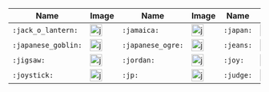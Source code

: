 | Name | Image | Name | Image | Name | Image | Name | Image |
| --- | --- | --- | --- | --- | --- | --- | --- |
| `:jack_o_lantern:` | <img src="https://github.githubassets.com/images/icons/emoji/unicode/1f383.png?v8" alt="jack_o_lantern" width="24" height="24" /> | `:jamaica:` | <img src="https://github.githubassets.com/images/icons/emoji/unicode/1f1ef-1f1f2.png?v8" alt="jamaica" width="24" height="24" /> | `:japan:` | <img src="https://github.githubassets.com/images/icons/emoji/unicode/1f5fe.png?v8" alt="japan" width="24" height="24" /> | `:japanese_castle:` | <img src="https://github.githubassets.com/images/icons/emoji/unicode/1f3ef.png?v8" alt="japanese_castle" width="24" height="24" /> |
| `:japanese_goblin:` | <img src="https://github.githubassets.com/images/icons/emoji/unicode/1f47a.png?v8" alt="japanese_goblin" width="24" height="24" /> | `:japanese_ogre:` | <img src="https://github.githubassets.com/images/icons/emoji/unicode/1f479.png?v8" alt="japanese_ogre" width="24" height="24" /> | `:jeans:` | <img src="https://github.githubassets.com/images/icons/emoji/unicode/1f456.png?v8" alt="jeans" width="24" height="24" /> | `:jersey:` | <img src="https://github.githubassets.com/images/icons/emoji/unicode/1f1ef-1f1ea.png?v8" alt="jersey" width="24" height="24" /> |
| `:jigsaw:` | <img src="https://github.githubassets.com/images/icons/emoji/unicode/1f9e9.png?v8" alt="jigsaw" width="24" height="24" /> | `:jordan:` | <img src="https://github.githubassets.com/images/icons/emoji/unicode/1f1ef-1f1f4.png?v8" alt="jordan" width="24" height="24" /> | `:joy:` | <img src="https://github.githubassets.com/images/icons/emoji/unicode/1f602.png?v8" alt="joy" width="24" height="24" /> | `:joy_cat:` | <img src="https://github.githubassets.com/images/icons/emoji/unicode/1f639.png?v8" alt="joy_cat" width="24" height="24" /> |
| `:joystick:` | <img src="https://github.githubassets.com/images/icons/emoji/unicode/1f579.png?v8" alt="joystick" width="24" height="24" /> | `:jp:` | <img src="https://github.githubassets.com/images/icons/emoji/unicode/1f1ef-1f1f5.png?v8" alt="jp" width="24" height="24" /> | `:judge:` | <img src="https://github.githubassets.com/images/icons/emoji/unicode/1f9d1-2696.png?v8" alt="judge" width="24" height="24" /> | `:juggling_person:` | <img src="https://github.githubassets.com/images/icons/emoji/unicode/1f939.png?v8" alt="juggling_person" width="24" height="24" /> |
